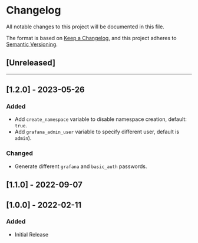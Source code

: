 # Changelog

All notable changes to this project will be documented in this file.

The format is based on [Keep a Changelog](https://keepachangelog.com/en/1.0.0/),
and this project adheres to [Semantic Versioning](https://semver.org/spec/v2.0.0.html).

## [Unreleased]

---

## [1.2.0] - 2023-05-26

### Added

- Add `create_namespace` variable to disable namespace creation, default: `true`.
- Add `grafana_admin_user` variable to specify different user, default is `admin`).

### Changed

- Generate different `grafana` and `basic_auth` passwords.

## [1.1.0] - 2022-09-07


## [1.0.0] - 2022-02-11

### Added

- Initial Release
